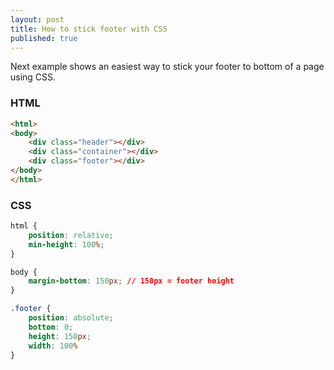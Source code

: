 ```yaml
---
layout: post
title: How to stick footer with CSS
published: true
---
```


Next example shows an easiest way to stick your footer to bottom of a page using CSS.  

### HTML

```html
<html>
<body>
	<div class="header"></div>
    <div class="container"></div>
    <div class="footer"></div>
</body>
</html>
```

### CSS

```css
html {
	position: relative;
	min-height: 100%;
}

body {
	margin-bottom: 150px; // 150px = footer height
}

.footer {
	position: absolute;
    bottom: 0;
    height: 150px;
    width: 100%
}
```
